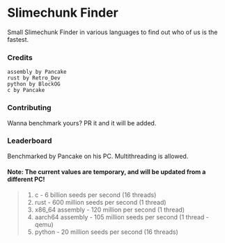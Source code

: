 # Slimechunk Finder
Small Slimechunk Finder in various languages to find out who of us is the fastest.
### Credits
    assembly by Pancake
    rust by Retro_Dev
    python by BlockOG
    c by Pancake
### Contributing
Wanna benchmark yours? PR it and it will be added.
### Leaderboard
Benchmarked by Pancake on his PC. Multithreading is allowed.
#### Note: The current values are temporary, and will be updated from a different PC!
> 1) c - 6 billion seeds per second (16 threads)
> 2) rust - 600 million seeds per second (1 thread)
> 3) x86_64 assembly - 120 million per second (1 thread)
> 4) aarch64 assembly - 105 million seeds per second (1 thread - qemu)
> 5) python - 20 million seeds per second (16 threads)
